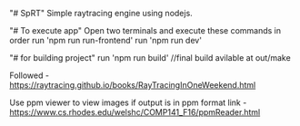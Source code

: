 "# SpRT"
Simple raytracing engine using nodejs.

"# To execute app"
Open two terminals and execute these commands in order
run 'npm run run-frontend'
run 'npm run dev'

"# for building project"
run 'npm run build'
//final build avilable at out/make

Followed - https://raytracing.github.io/books/RayTracingInOneWeekend.html

Use ppm viewer to view images if output is in ppm format
link - https://www.cs.rhodes.edu/welshc/COMP141_F16/ppmReader.html

